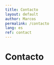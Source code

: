 ```yaml
---
title: Contacto
layout: default
author: Marcos
permalink: /contacto
lang: es
ref: contact
---
```

<h1>Contacto</h1>